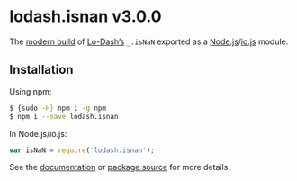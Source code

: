 # lodash.isnan v3.0.0

The [modern build](https://github.com/lodash/lodash/wiki/Build-Differences) of [Lo-Dash’s](https://lodash.com/) `_.isNaN` exported as a [Node.js](http://nodejs.org/)/[io.js](https://iojs.org/) module.

## Installation

Using npm:

```bash
$ {sudo -H} npm i -g npm
$ npm i --save lodash.isnan
```

In Node.js/io.js:

```js
var isNaN = require('lodash.isnan');
```

See the [documentation](https://lodash.com/docs#isNaN) or [package source](https://github.com/lodash/lodash/blob/3.0.0-npm-packages/lodash.isnan) for more details.
